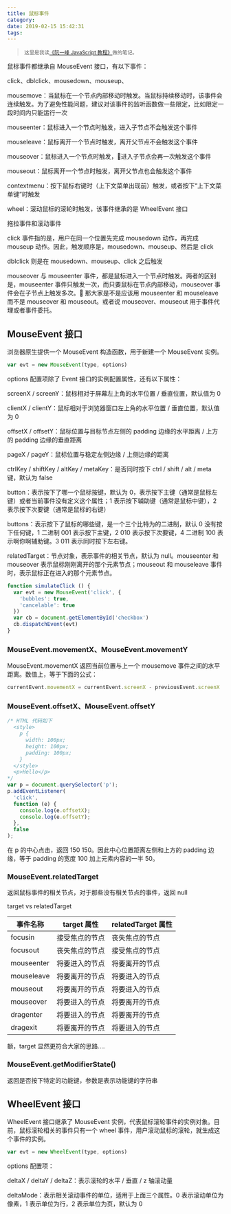 ```yaml
---
title: 鼠标事件
category:
date: 2019-02-15 15:42:31
tags:
---
```


> <sup>这里是我读[《阮一峰 JavaScript 教程》](https://wangdoc.com/javascript/)做的笔记。</sup>

鼠标事件都继承自 MouseEvent 接口，有以下事件：

click、dblclick、mousedown、mouseup、

mousemove：当鼠标在一个节点内部移动时触发。当鼠标持续移动时，该事件会连续触发。为了避免性能问题，建议对该事件的监听函数做一些限定，比如限定一段时间内只能运行一次

mouseenter：鼠标进入一个节点时触发，进入子节点不会触发这个事件

mouseleave：鼠标离开一个节点时触发，离开父节点不会触发这个事件

mouseover：鼠标进入一个节点时触发，进入子节点会再一次触发这个事件

mouseout：鼠标离开一个节点时触发，离开父节点也会触发这个事件

contextmenu：按下鼠标右键时（上下文菜单出现前）触发，或者按下“上下文菜单键”时触发

wheel：滚动鼠标的滚轮时触发，该事件继承的是 WheelEvent 接口

拖拉事件和滚动事件

click 事件指的是，用户在同一个位置先完成 mousedown 动作，再完成 mouseup 动作。因此，触发顺序是，mousedown、mouseup、然后是 click

dblclick 则是在 mousedown、mouseup、click 之后触发

mouseover 与 mouseenter 事件，都是鼠标进入一个节点时触发。两者的区别是，mouseenter 事件只触发一次，而只要鼠标在节点内部移动，mouseover 事件会在子节点上触发多次。🤔 那大家是不是应该用 mouseenter 和 mouseleave 而不是 mouseover 和 mouseout。或者说 mouseover、mouseout 用于事件代理或者事件委托。

## MouseEvent 接口

浏览器原生提供一个 MouseEvent 构造函数，用于新建一个 MouseEvent 实例。

```js
var evt = new MouseEvent(type, options)
```

options 配置项除了 Event 接口的实例配置属性，还有以下属性：

screenX / screenY：鼠标相对于屏幕左上角的水平位置 / 垂直位置，默认值为 0

clientX / clientY：鼠标相对于浏览器窗口左上角的水平位置 / 垂直位置，默认值为 0

offsetX / offsetY：鼠标位置与目标节点左侧的 padding 边缘的水平距离 / 上方的 padding 边缘的垂直距离

pageX / pageY：鼠标位置与稳定左侧边缘 / 上侧边缘的距离

ctrlKey / shiftKey / altKey / metaKey：是否同时按下 ctrl / shift / alt / meta 键，默认为 false

button：表示按下了哪一个鼠标按键，默认为 0，表示按下主键（通常是鼠标左键）或者当前事件没有定义这个属性；1 表示按下辅助键（通常是鼠标中键），2 表示按下次要键（通常是鼠标的右键）

buttons：表示按下了鼠标的哪些键，是一个三个比特为的二进制，默认 0 没有按下任何键，1 二进制 001 表示按下主键，2 010 表示按下次要键，4 二进制 100 表示啊你啊辅助键。3 011 表示同时按下左右键。

relatedTarget：节点对象，表示事件的相关节点，默认为 null。mouseenter 和 mouseover 表示鼠标刚刚离开的那个元素节点；mouseout 和 mouseleave 事件时，表示鼠标正在进入的那个元素节点。

```js
function simulateClick () {
  var evt = new MouseEvent('click', {
    'bubbles': true,
    'cancelable': true
  })
  var cb = document.getElementById('checkbox')
  cb.dispatchEvent(evt)
}
```

### MouseEvent.movementX、MouseEvent.movementY

MouseEvent.movementX 返回当前位置与上一个 mousemove 事件之间的水平距离。数值上，等于下面的公式：

```js
currentEvent.movementX = currentEvent.screenX - previousEvent.screenX
```

### MouseEvent.offsetX、MouseEvent.offsetY

```js
/* HTML 代码如下
  <style>
    p {
      width: 100px;
      height: 100px;
      padding: 100px;
    }
  </style>
  <p>Hello</p>
*/
var p = document.querySelector('p');
p.addEventListener(
  'click',
  function (e) {
    console.log(e.offsetX); 
    console.log(e.offsetY);
  },
  false
);
```

在 p 的中心点击，返回 150 150。因此中心位置距离左侧和上方的 padding 边缘，等于 padding 的宽度 100 加上元素内容的一半 50。

### MouseEvent.relatedTarget

返回鼠标事件的相关节点，对于那些没有相关节点的事件，返回 null

target vs relatedTarget

| 事件名称   | target 属性    | relatedTarget 属性 |
| ---------- | -------------- | ------------------ |
| focusin    | 接受焦点的节点 | 丧失焦点的节点     |
| focusout   | 丧失焦点的节点 | 接受焦点的节点     |
| mouseenter | 将要进入的节点 | 将要离开的节点     |
| mouseleave | 将要离开的节点 | 将要进入的节点     |
| mouseout   | 将要离开的节点 | 将要进入的节点     |
| mouseover  | 将要进入的节点 | 将要离开的节点     |
| dragenter  | 将要进入的节点 | 将要离开的节点     |
| dragexit   | 将要离开的节点 | 将要进入的节点     |

额，target 显然更符合大家的思路....

### MouseEvent.getModifierState()

返回是否按下特定的功能键，参数是表示功能键的字符串

## WheelEvent 接口

WheelEvent 接口继承了 MouseEvent 实例，代表鼠标滚轮事件的实例对象。目前，鼠标滚轮相关的事件只有一个 wheel 事件，用户滚动鼠标的滚轮，就生成这个事件的实例。

```js
var evt = new WheelEvent(type, options)
```

options 配置项：

deltaX / deltaY / deltaZ：表示滚轮的水平 / 垂直 / z 轴滚动量

deltaMode：表示相关滚动事件的单位，适用于上面三个属性。0 表示滚动单位为像素，1 表示单位为行，2 表示单位为页，默认为 0